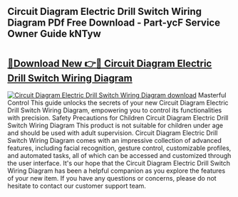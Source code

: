 ## Circuit Diagram Electric Drill Switch Wiring Diagram PDf Free Download - Part-ycF Service Owner Guide kNTyw

# <h2><a href="http://dfui7k.blite.top/?on=Circuit+Diagram+Electric+Drill+Switch+Wiring+Diagram">🔗Download New 👉🔴 Circuit Diagram Electric Drill Switch Wiring Diagram</a></h2>

[![Circuit Diagram Electric Drill Switch Wiring Diagram download](https://i.imgur.com/lujVjoI.png)](http://dfui7k.blite.top/?on=Circuit+Diagram+Electric+Drill+Switch+Wiring+Diagram)
Masterful Control This guide unlocks the secrets of your new Circuit Diagram Electric Drill Switch Wiring Diagram, empowering you to control its functionalities with precision. Safety Precautions for Children Circuit Diagram Electric Drill Switch Wiring Diagram This product is not suitable for children under age and should be used with adult supervision. Circuit Diagram Electric Drill Switch Wiring Diagram comes with an impressive collection of advanced features, including facial recognition, gesture control, customizable profiles, and automated tasks, all of which can be accessed and customized through the user interface. It's our hope that the Circuit Diagram Electric Drill Switch Wiring Diagram has been a helpful companion as you explore the features of your new item. If you have any questions or concerns, please do not hesitate to contact our customer support team.
